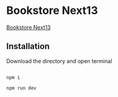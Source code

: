 # Bookstore Next13

[Bookstore Next13](https://github.com/bilal-faisal/bookstore-next13)


## Installation
Download the directory and open terminal

```

npm i

npm run dev

```

